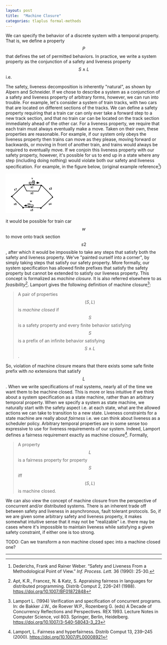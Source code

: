 ```yaml
---
layout: post
title:  "Machine Closure"
categories: tlaplus formal-methods
---
```


We can specify the behavior of a discrete system with a temporal property. That is, we define a property $$P$$ that defines the set of permitted behaviors. In practice, we write a system property as the conjunction of a safety and liveness property $$S \wedge L$$ i.e.

<!-- $$ -->
<!-- Init \wedge \square [Next]_{vars} \wedge Liveness -->
<!-- $$ -->

The safety, liveness decomposition is inherently "natural", as shown by Alpern and Schneider. If we chose to describe a system as a conjunction of a safety and liveness property of arbitrary forms, however, we can run into trouble. For example, let's consider a system of train tracks, with two cars that are located on different sections of the tracks. We can define a safety property requiring that a train car can only ever take a forward step to a new track section, and that no train car can be located on the track section immediately ahead of the other car. For a liveness property, we require that each train must always eventually make a move. Taken on their own, these properties are reasonable. For example, if our system only obeys the liveness property then trains can move as they please, moving forward or backwards, or moving in front of another train, and trains would always be required to eventually move. If we conjoin this liveness property with our safety property, however, it's possible for us to end up in a state where any step (including doing nothing) would violate both our safety and liveness specification. For example, in the figure below, (original example reference[^4])

<img src="/assets/traintracks.png" class="centerImg" width="35%">

it would be possible for train car $$w$$ to move onto track section $$s2$$, after which it would be impossible to take any steps that satisfy both the safety and liveness property. We've "painted ourself into a corner", by simply taking steps that satisfy our safety property. More formally, our system specification has allowed finite prefixes that satisfy the safety property but cannot be extended to satisfy our liveness property. This concept is formalized as *machine closure*. It is also referred elsewhere to as *feasibility*[^1]. Lamport gives the following definition of machine closure[^2]:

> A pair of properties $$(S, L)$$ is *machine closed* if $$S$$ is a safety property and every finite behavior satisfying $$S$$ is a prefix of an infinite behavior satisfying $$S \wedge L$$. 

So, violation of machine closure means that there exists some safe finite prefix with *no* extensions that satisfy $$L$$. When we write specifications of real systems, nearly all of the time we want them to be machine closed. This is more or less intuitive if we think about a system specification as a state machine, rather than an arbitrary temporal property. When we specify a system as state machine, we naturally start with the safety aspect i.e. at each state, what are the allowed actions we can take to transition to a new state. Liveness constraints for a state machine are really about *fairness* i.e. we can think about liveness as a scheduler policy. Arbitrary temporal properties are in some sense too expressive to use for liveness requirements of our system. Indeed, Lamport defines a fairness requirement exactly as machine closure[^3]. Formally,

> A property $$L$$ is a fairness property for property $$S$$ iff $$(S,L)$$ is machine closed.

We can also view the concept of machine closure from the perspective of concurrent and/or distributed systems. There is an inherent trade off between safety and liveness in asynchronous, fault tolerant protocols. So, if we are given some arbitrary safety and liveness property, it makes somewhat intuitive sense that it may not be "realizable" i.e. there may be cases where it's impossible to maintain liveness while satisfying a given safety constraint, if either one is too strong.

TODO: Can we transform a non machine closed spec into a machine closed one?


----

[^1]: Apt, K.R., Francez, N. & Katz, S. Appraising fairness in languages for distributed programming. Distrib Comput 2, 226–241 (1988). https://doi.org/10.1007/BF01872848

[^2]: Lamport L. (1994) Verification and specification of concurrent programs. In: de Bakker J.W., de Roever W.P., Rozenberg G. (eds) A Decade of Concurrency Reflections and Perspectives. REX 1993. Lecture Notes in Computer Science, vol 803. Springer, Berlin, Heidelberg. https://doi.org/10.1007/3-540-58043-3_23

[^3]: Lamport, L. Fairness and hyperfairness. Distrib Comput 13, 239–245 (2000). https://doi.org/10.1007/PL00008921

[^4]: Dederichs, Frank and Rainer Weber. “Safety and Liveness From a Methodological Point of View.” *Inf. Process. Lett.* 36 (1990): 25-30.